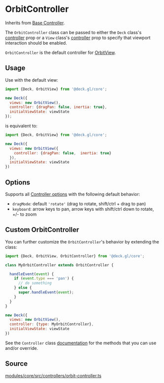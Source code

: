 # OrbitController

Inherits from [Base Controller](/docs/api-reference/core/controller.md).

The `OrbitController` class can be passed to either the `Deck` class's [controller](/docs/api-reference/core/deck.md#controller) prop or a `View` class's [controller](/docs/api-reference/core/view.md#controller) prop to specify that viewport interaction should be enabled.

`OrbitController` is the default controller for [OrbitView](/docs/api-reference/core/orbit-view.md).

## Usage

Use with the default view:

```js
import {Deck, OrbitView} from '@deck.gl/core';

new Deck({
  views: new OrbitView(),
  controller: {dragPan: false, inertia: true},
  initialViewState: viewState
});
```

is equivalent to:

```js
import {Deck, OrbitView} from '@deck.gl/core';

new Deck({
  views: new OrbitView({
    controller: {dragPan: false,  inertia: true}
  }),
  initialViewState: viewState
})
```

## Options

Supports all [Controller options](/docs/api-reference/core/controller.md#options) with the following default behavior:

- `dragMode`: default `'rotate'` (drag to rotate, shift/ctrl + drag to pan)
- `keyboard`: arrow keys to pan, arrow keys with shift/ctrl down to rotate, +/- to zoom

## Custom OrbitController

You can further customize the `OrbitController`'s behavior by extending the class:

```js
import {Deck, OrbitView, OrbitController} from '@deck.gl/core';

class MyOrbitController extends OrbitController {

  handleEvent(event) {
    if (event.type === 'pan') {
      // do something
    } else {
      super.handleEvent(event);
    }
  }
}

new Deck({
  views: new OrbitView(),
  controller: {type: MyOrbitController},
  initialViewState: viewState
})
```

See the `Controller` class [documentation](/docs/api-reference/core/controller.md#methods) for the methods that you can use and/or override.


## Source

[modules/core/src/controllers/orbit-controller.ts](https://github.com/visgl/deck.gl/blob/master/modules/core/src/controllers/orbit-controller.ts)
